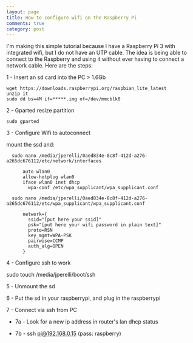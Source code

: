 ```yaml
---
layout: page
title: How to configure wifi on the Raspberry Pi 
comments: true 
category: post
---
```


I'm making this simple tutorial because I have a Raspberry Pi 3 with integrated wifi, but I do not have an UTP cable. The idea is being able to connect to the Raspberry and using it without ever having to connect a network cable. Here are the steps:

1 - Insert an sd card into the PC > 1.6Gb

    wget https://downloads.raspberrypi.org/raspbian_lite_latest
    unzip it
    sudo dd bs=4M if=*****.img of=/dev/mmcblk0


2 - Gparted resize partition

    sudo gparted


3 - Configure Wifi to autoconnect

  mount the ssd and:

```
  sudo nano /media/jperelli/0aed834e-8c8f-412d-a276-a265dc676112/etc/network/interfaces

      auto wlan0
      allow-hotplug wlan0
      iface wlan0 inet dhcp  
        wpa-conf /etc/wpa_supplicant/wpa_supplicant.conf

  sudo nano /media/jperelli/0aed834e-8c8f-412d-a276-a265dc676112/etc/wpa_supplicant/wpa_supplicant.conf

      network={
        ssid="[put here your ssid]"
        psk="[put here your wifi password in plain text]"
        proto=RSN
        key_mgmt=WPA-PSK
        pairwise=CCMP
        auth_alg=OPEN
      }
```

4 - Configure ssh to work

  sudo touch /media/jperelli/boot/ssh

5 - Unmount the sd

6 - Put the sd in your raspberrypi, and plug in the raspberrypi

7 - Connect via ssh from PC

  - 7a - Look for a new ip address in router's lan dhcp status

  - 7b - ssh pi@192.168.0.15 (pass: raspberry)

